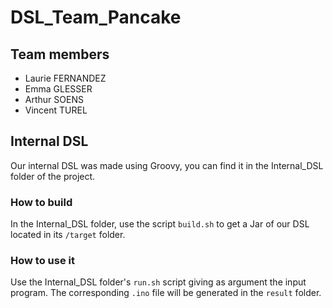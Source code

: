 # DSL_Team_Pancake

## Team members
* Laurie FERNANDEZ
* Emma GLESSER
* Arthur SOENS
* Vincent TUREL

## Internal DSL

Our internal DSL was made using Groovy, you can find it in the Internal_DSL folder of the project.

### How to build

In the Internal_DSL folder, use the script `build.sh` to get a Jar of our DSL located in its `/target` folder.

### How to use it

Use the Internal_DSL folder's `run.sh` script giving as argument the input program. The corresponding `.ino` file will be generated in the `result` folder.
